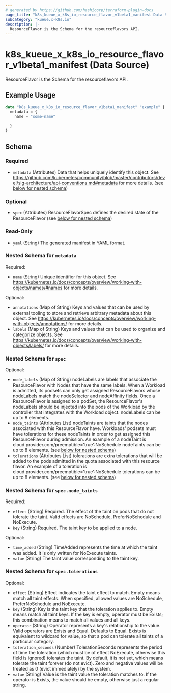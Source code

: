 ```yaml
---
# generated by https://github.com/hashicorp/terraform-plugin-docs
page_title: "k8s_kueue_x_k8s_io_resource_flavor_v1beta1_manifest Data Source - terraform-provider-k8s"
subcategory: "kueue.x-k8s.io"
description: |-
  ResourceFlavor is the Schema for the resourceflavors API.
---
```


# k8s_kueue_x_k8s_io_resource_flavor_v1beta1_manifest (Data Source)

ResourceFlavor is the Schema for the resourceflavors API.

## Example Usage

```terraform
data "k8s_kueue_x_k8s_io_resource_flavor_v1beta1_manifest" "example" {
  metadata = {
    name = "some-name"

  }
}
```

<!-- schema generated by tfplugindocs -->
## Schema

### Required

- `metadata` (Attributes) Data that helps uniquely identify this object. See https://github.com/kubernetes/community/blob/master/contributors/devel/sig-architecture/api-conventions.md#metadata for more details. (see [below for nested schema](#nestedatt--metadata))

### Optional

- `spec` (Attributes) ResourceFlavorSpec defines the desired state of the ResourceFlavor (see [below for nested schema](#nestedatt--spec))

### Read-Only

- `yaml` (String) The generated manifest in YAML format.

<a id="nestedatt--metadata"></a>
### Nested Schema for `metadata`

Required:

- `name` (String) Unique identifier for this object. See https://kubernetes.io/docs/concepts/overview/working-with-objects/names/#names for more details.

Optional:

- `annotations` (Map of String) Keys and values that can be used by external tooling to store and retrieve arbitrary metadata about this object. See https://kubernetes.io/docs/concepts/overview/working-with-objects/annotations/ for more details.
- `labels` (Map of String) Keys and values that can be used to organize and categorize objects. See https://kubernetes.io/docs/concepts/overview/working-with-objects/labels/ for more details.


<a id="nestedatt--spec"></a>
### Nested Schema for `spec`

Optional:

- `node_labels` (Map of String) nodeLabels are labels that associate the ResourceFlavor with Nodes that have the same labels. When a Workload is admitted, its podsets can only get assigned ResourceFlavors whose nodeLabels match the nodeSelector and nodeAffinity fields. Once a ResourceFlavor is assigned to a podSet, the ResourceFlavor's nodeLabels should be injected into the pods of the Workload by the controller that integrates with the Workload object. nodeLabels can be up to 8 elements.
- `node_taints` (Attributes List) nodeTaints are taints that the nodes associated with this ResourceFlavor have. Workloads' podsets must have tolerations for these nodeTaints in order to get assigned this ResourceFlavor during admission. An example of a nodeTaint is cloud.provider.com/preemptible='true':NoSchedule nodeTaints can be up to 8 elements. (see [below for nested schema](#nestedatt--spec--node_taints))
- `tolerations` (Attributes List) tolerations are extra tolerations that will be added to the pods admitted in the quota associated with this resource flavor. An example of a toleration is cloud.provider.com/preemptible='true':NoSchedule tolerations can be up to 8 elements. (see [below for nested schema](#nestedatt--spec--tolerations))

<a id="nestedatt--spec--node_taints"></a>
### Nested Schema for `spec.node_taints`

Required:

- `effect` (String) Required. The effect of the taint on pods that do not tolerate the taint. Valid effects are NoSchedule, PreferNoSchedule and NoExecute.
- `key` (String) Required. The taint key to be applied to a node.

Optional:

- `time_added` (String) TimeAdded represents the time at which the taint was added. It is only written for NoExecute taints.
- `value` (String) The taint value corresponding to the taint key.


<a id="nestedatt--spec--tolerations"></a>
### Nested Schema for `spec.tolerations`

Optional:

- `effect` (String) Effect indicates the taint effect to match. Empty means match all taint effects. When specified, allowed values are NoSchedule, PreferNoSchedule and NoExecute.
- `key` (String) Key is the taint key that the toleration applies to. Empty means match all taint keys. If the key is empty, operator must be Exists; this combination means to match all values and all keys.
- `operator` (String) Operator represents a key's relationship to the value. Valid operators are Exists and Equal. Defaults to Equal. Exists is equivalent to wildcard for value, so that a pod can tolerate all taints of a particular category.
- `toleration_seconds` (Number) TolerationSeconds represents the period of time the toleration (which must be of effect NoExecute, otherwise this field is ignored) tolerates the taint. By default, it is not set, which means tolerate the taint forever (do not evict). Zero and negative values will be treated as 0 (evict immediately) by the system.
- `value` (String) Value is the taint value the toleration matches to. If the operator is Exists, the value should be empty, otherwise just a regular string.
